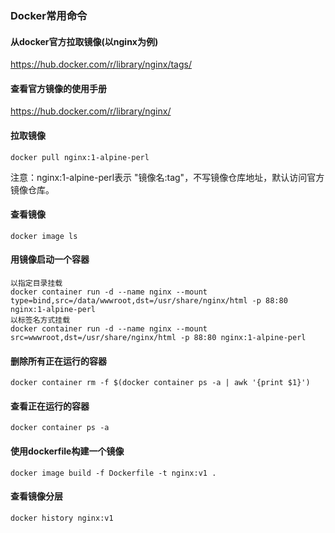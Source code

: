 ### Docker常用命令
#### 从docker官方拉取镜像(以nginx为例)
https://hub.docker.com/r/library/nginx/tags/
#### 查看官方镜像的使用手册
https://hub.docker.com/r/library/nginx/
#### 拉取镜像
```
docker pull nginx:1-alpine-perl
```
注意：nginx:1-alpine-perl表示 "镜像名:tag"，不写镜像仓库地址，默认访问官方镜像仓库。
#### 查看镜像
```
docker image ls
```
#### 用镜像启动一个容器
```
以指定目录挂载
docker container run -d --name nginx --mount type=bind,src=/data/wwwroot,dst=/usr/share/nginx/html -p 88:80 nginx:1-alpine-perl
以标签名方式挂载
docker container run -d --name nginx --mount src=wwwroot,dst=/usr/share/nginx/html -p 88:80 nginx:1-alpine-perl
```
#### 删除所有正在运行的容器
```
docker container rm -f $(docker container ps -a | awk '{print $1}')
```
#### 查看正在运行的容器
```
docker container ps -a
```
#### 使用dockerfile构建一个镜像
```
docker image build -f Dockerfile -t nginx:v1 .
```
#### 查看镜像分层
```
docker history nginx:v1
```
